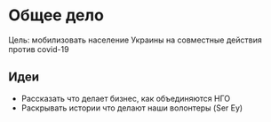 # Общее дело

Цель: мобилизовать население Украины на совместные действия против covid-19

## Идеи

* Рассказать что делает бизнес, как объединяются НГО
* Раскрывать истории что делают наши волонтеры \(Ser Ey\)



